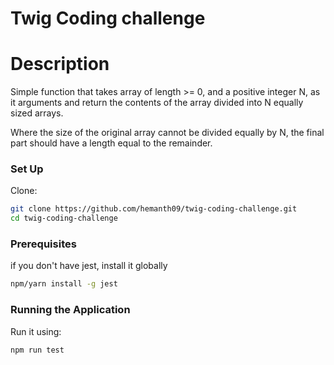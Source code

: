 # Twig Coding challenge

# Description
Simple function that takes array of length >= 0, and a positive integer N, as it arguments and return the contents of the array divided into N equally sized arrays.

Where the size of the original array cannot be divided equally by N, the final part should have a length equal
to the remainder.

### Set Up

Clone:

```bash
git clone https://github.com/hemanth09/twig-coding-challenge.git
cd twig-coding-challenge
```

### Prerequisites
if you don't have jest, install it globally

```bash
npm/yarn install -g jest
```

### Running the Application

Run it using:

```bash
npm run test
```
